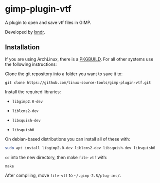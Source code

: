 gimp-plugin-vtf
===============

A plugin to open and save vtf files in GIMP.

Developed by [lxndr](https://github.com/lxndr).

## Installation
If you are using ArchLinux, there is a [PKGBUILD](https://gist.github.com/Rahix/a297457945ab236551c9ffbe5f6b9052).
For all other systems use the following instructions:

Clone the git repository into a folder you want to save it to:
```console
git clone https://github.com/linux-source-tools/gimp-plugin-vtf.git
```

Install the required libraries:
- `libgimp2.0-dev`

- `liblcms2-dev`

- `libsquish-dev`

- `libsquish0`

On debian-based distributions you can install all of these with:
```bash
sudo apt install libgimp2.0-dev liblcms2-dev libsquish-dev libsquish0
```

`cd` into the new directory, then make `file-vtf` with:
```console 
make
```

After compiling, move `file-vtf` to `~/.gimp-2.8/plug-ins/`.
